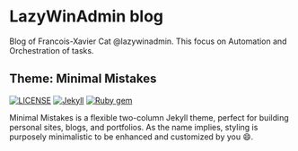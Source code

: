 # LazyWinAdmin blog

Blog of Francois-Xavier Cat @lazywinadmin. This focus on Automation and Orchestration of tasks.

## Theme: Minimal Mistakes
[![LICENSE](https://img.shields.io/badge/license-MIT-lightgrey.svg)](https://raw.githubusercontent.com/mmistakes/minimal-mistakes/master/LICENSE)
[![Jekyll](https://img.shields.io/badge/jekyll-%3E%3D%203.7-blue.svg)](https://jekyllrb.com/)
[![Ruby gem](https://img.shields.io/gem/v/minimal-mistakes-jekyll.svg)](https://rubygems.org/gems/minimal-mistakes-jekyll)

Minimal Mistakes is a flexible two-column Jekyll theme, perfect for building personal sites, blogs, and portfolios. As the name implies, styling is purposely minimalistic to be enhanced and customized by you :smile:.
